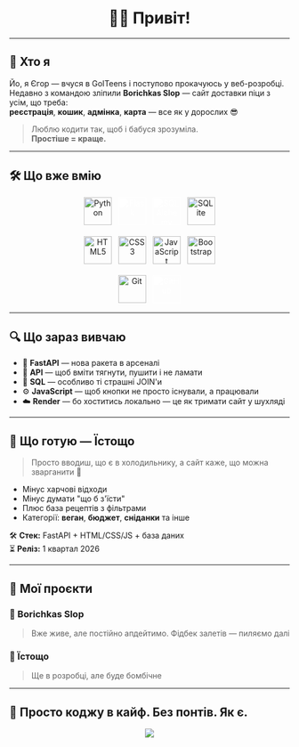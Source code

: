 <h1 align="center">🙋‍♂️ Привіт!</h1>

---

## 🧠 Хто я

Йо, я Єгор — вчуся в GoITeens і поступово прокачуюсь у веб-розробці.  
Недавно з командою зліпили **Borichkas Slop** — сайт доставки піци з усім, що треба:  
**реєстрація**, **кошик**, **адмінка**, **карта** — все як у дорослих 😎

> Люблю кодити так, щоб і бабуся зрозуміла.  
> **Простіше = краще.**

---

## 🛠 Що вже вмію

<div align="center">
  <img src="https://cdn.jsdelivr.net/gh/devicons/devicon/icons/python/python-original.svg" alt="Python" width="50" height="50" />
  &nbsp;
  <img src="https://cdn.jsdelivr.net/gh/devicons/devicon/icons/flask/flask-original.svg" alt="Flask" width="50" height="50" style="filter: brightness(0) invert(1);" />
  &nbsp;
  <img src="https://cdn.jsdelivr.net/gh/devicons/devicon/icons/sqlalchemy/sqlalchemy-original.svg" alt="SQLAlchemy" width="50" height="50" style="filter: brightness(0) invert(1);" />
  &nbsp;
  <img src="https://cdn.jsdelivr.net/gh/devicons/devicon/icons/sqlite/sqlite-original.svg" alt="SQLite" width="50" height="50" />
  <br><br>
  <img src="https://cdn.jsdelivr.net/gh/devicons/devicon/icons/html5/html5-original.svg" alt="HTML5" width="50" height="50" />
  &nbsp;
  <img src="https://cdn.jsdelivr.net/gh/devicons/devicon/icons/css3/css3-original.svg" alt="CSS3" width="50" height="50" />
  &nbsp;
  <img src="https://cdn.jsdelivr.net/gh/devicons/devicon/icons/javascript/javascript-original.svg" alt="JavaScript" width="50" height="50" />
  &nbsp;
  <img src="https://cdn.jsdelivr.net/gh/devicons/devicon/icons/bootstrap/bootstrap-original.svg" alt="Bootstrap" width="50" height="50" />
  <br><br>
  <img src="https://cdn.jsdelivr.net/gh/devicons/devicon/icons/git/git-original.svg" alt="Git" width="50" height="50" />
  &nbsp;
  <img src="https://cdn.jsdelivr.net/gh/devicons/devicon/icons/github/github-original.svg" alt="GitHub" width="50" height="50" style="filter: brightness(0) invert(1);" />
</div>

---

## 🔍 Що зараз вивчаю

- 🐍 **FastAPI** — нова ракета в арсеналі  
- 🔗 **API** — щоб вміти тягнути, пушити і не ламати  
- 🧠 **SQL** — особливо ті страшні JOIN'и  
- ⚙️ **JavaScript** — щоб кнопки не просто існували, а працювали  
- ☁️ **Render** — бо хоститись локально — це як тримати сайт у шухляді  

---

## 🍳 Що готую — **Їстощо**

> Просто вводиш, що є в холодильнику, а сайт каже, що можна зварганити 🍲

- Мінус харчові відходи  
- Мінус думати "що б з'їсти"  
- Плюс база рецептів з фільтрами  
- Категорії: **веган**, **бюджет**, **сніданки** та інше

🛠 **Стек:** FastAPI + HTML/CSS/JS + база даних  
⏳ **Реліз:** 1 квартал 2026

---

## 🚧 Мої проєкти

### 🍕 Borichkas Slop  
> Вже живе, але постійно апдейтимо. Фідбек залетів — пиляємо далі

### 🍳 Їстощо  
> Ще в розробці, але буде бомбічне

---

## 🧩 Просто коджу в кайф. Без понтів. Як є.

<p align="center">
  <img src="https://readme-typing-svg.demolab.com?font=Fira+Code&size=22&pause=1000&color=F58F29&center=true&vCenter=true&width=440&lines=Go+simple+or+go+home.;FastAPI+fan+%E2%9A%A1;Web+dev+on+vibe+mode.;%F0%9F%92%BB+%F0%9F%8C%90+%F0%9F%92%A1">
</p>